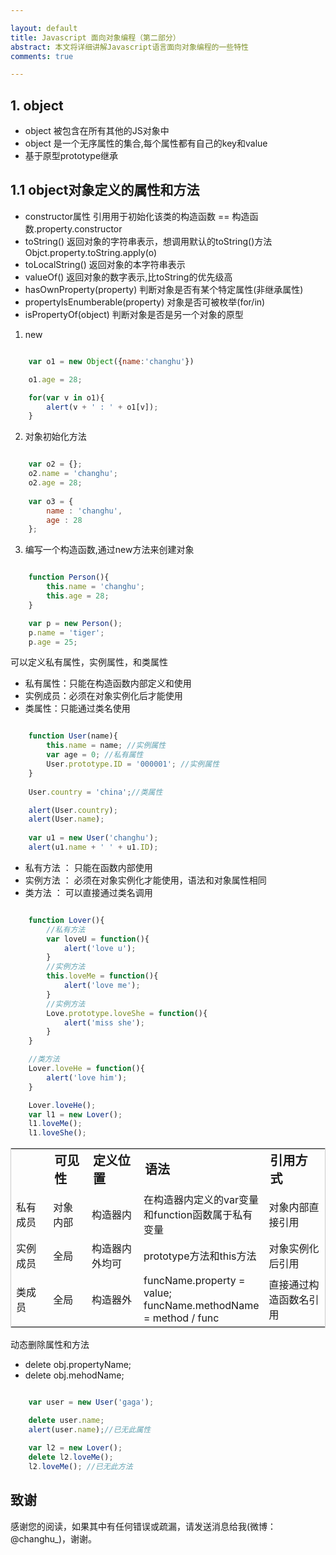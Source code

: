 ```yaml
---

layout: default
title: Javascript 面向对象编程（第二部分）
abstract: 本文将详细讲解Javascript语言面向对象编程的一些特性
comments: true

---
```


## 1. object

- object 被包含在所有其他的JS对象中
- object 是一个无序属性的集合,每个属性都有自己的key和value
- 基于原型prototype继承

## 1.1 object对象定义的属性和方法

- constructor属性 引用用于初始化该类的构造函数 == 构造函数.property.constructor
- toString() 返回对象的字符串表示，想调用默认的toString()方法Objct.property.toString.apply(o)
- toLocalString() 返回对象的本字符串表示
- valueOf() 返回对象的数字表示,比toString的优先级高
- hasOwnProperty(property) 判断对象是否有某个特定属性(非继承属性)
- propertyIsEnumberable(property) 对象是否可被枚举(for/in)
- isPropertyOf(object) 判断对象是否是另一个对象的原型

1. new
 
```javascript

	var o1 = new Object({name:'changhu'})

	o1.age = 28;

	for(var v in o1){
		alert(v + ' : ' + o1[v]);
	}

``` 

2. 对象初始化方法

```javascript

	var o2 = {};
	o2.name = 'changhu';
	o2.age = 28;
	
	var o3 = {
		name : 'changhu',
		age : 28
	};

```

3. 编写一个构造函数,通过new方法来创建对象

```javascript

	function Person(){
		this.name = 'changhu';
		this.age = 28;
	}

	var p = new Person();
	p.name = 'tiger';
	p.age = 25;

```

可以定义私有属性，实例属性，和类属性

- 私有属性：只能在构造函数内部定义和使用
- 实例成员：必须在对象实例化后才能使用
- 类属性：只能通过类名使用

```javascript

	function User(name){
		this.name = name; //实例属性
		var age = 0; //私有属性
		User.prototype.ID = '000001'; //实例属性
	}
	
	User.country = 'china';//类属性

	alert(User.country);	
	alert(User.name);
	
	var u1 = new User('changhu');
	alert(u1.name + ' ' + u1.ID);

```

- 私有方法 ： 只能在函数内部使用
- 实例方法 ： 必须在对象实例化才能使用，语法和对象属性相同
- 类方法 ： 可以直接通过类名调用

```javascript

	function Lover(){
		//私有方法
		var loveU = function(){
			alert('love u');
		}
		//实例方法
		this.loveMe = function(){
			alert('love me');
		}
		//实例方法
		Love.prototype.loveShe = function(){
			alert('miss she');
		}
	}

	//类方法
	Lover.loveHe = function(){
		alert('love him');
	}

	Lover.loveHe();
	var l1 = new Lover();
	l1.loveMe();
	l1.loveShe();

```

<table style="border:1px solid #ccc;">
  <tr style="font-weight:bold;font-size:20px;">
	<td width="50px"></td>
	<td width="50px">可见性</td>
	<td width="80px">定义位置</td>
	<td width="100px">语法</td>
	<td width="100px">引用方式</td>
  </tr>
  <tr>
    <td>私有成员</td>
    <td>对象内部</td>
    <td>构造器内</td>
    <td>在构造器内定义的var变量和function函数属于私有变量</td>
    <td>对象内部直接引用</td>
  </tr>
  <tr>
	<td>实例成员</td>
    <td>全局</td>
    <td>构造器内外均可</td>
    <td>prototype方法和this方法</td>
    <td>对象实例化后引用</td>
  </tr>
  <tr>
	<td>类成员</td>
    <td>全局</td>
    <td>构造器外</td>
    <td>funcName.property = value; funcName.methodName = method / func</td>
    <td>直接通过构造函数名引用</td>
  </tr>
	
</table>


动态删除属性和方法

- delete obj.propertyName;
- delete obj.mehodName;

```javascript

	var user = new User('gaga');
	
	delete user.name;
	alert(user.name);//已无此属性

	var l2 = new Lover();
	delete l2.loveMe();
	l2.loveMe(); //已无此方法 

```

## 致谢
感谢您的阅读，如果其中有任何错误或疏漏，请发送消息给我(微博：@changhu_)，谢谢。